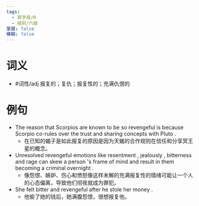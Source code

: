 ```yaml
---
tags:
  - 首字母/R
  - 级别/六级
掌握: false
模糊: false
---
```

# 词义
- #词性/adj  报复的；复仇；报复性的；充满仇恨的
# 例句
- The reason that Scorpios are known to be so revengeful is because Scorpio co-rules over the trust and sharing concepts with Pluto .
	- 在已知的蝎子是如此报复的原因是因为天蝎的合作规则在信任和分享冥王星的概念。
- Unresolved revengeful emotions like resentment , jealously , bitterness and rage can skew a person 's frame of mind and result in them becoming a criminal overnight .
	- 像怨恨、嫉妒、伤心和愤怒像这样未解的充满报复性的情绪可能让一个人的心态偏离，导致他们彻夜就成为罪犯。
- She felt bitter and revengeful after he stole her money .
	- 他偷了她的钱后，她满腹怨恨，很想报复他。

